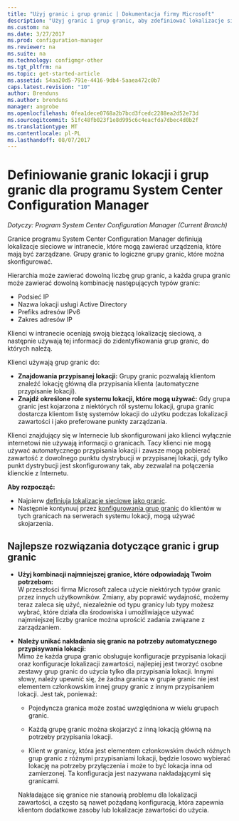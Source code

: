 ```yaml
---
title: "Użyj granic i grup granic | Dokumentacja firmy Microsoft"
description: "Użyj granic i grup granic, aby zdefiniować lokalizacje sieciowe i systemy lokacji dostępne dla urządzeń, którymi zarządzasz."
ms.custom: na
ms.date: 3/27/2017
ms.prod: configuration-manager
ms.reviewer: na
ms.suite: na
ms.technology: configmgr-other
ms.tgt_pltfrm: na
ms.topic: get-started-article
ms.assetid: 54aa20d5-791e-4416-9db4-5aaea472c0b7
caps.latest.revision: "10"
author: Brenduns
ms.author: brenduns
manager: angrobe
ms.openlocfilehash: 0fea1dece0768a2b7bcd3fcedc2288ea2d52e73d
ms.sourcegitcommit: 51fc48fb023f1e8d995c6c4eacfda7dbec4d0b2f
ms.translationtype: MT
ms.contentlocale: pl-PL
ms.lasthandoff: 08/07/2017
---
```

# <a name="define-site-boundaries-and-boundary-groups-for-system-center-configuration-manager"></a>Definiowanie granic lokacji i grup granic dla programu System Center Configuration Manager

*Dotyczy: Program System Center Configuration Manager (Current Branch)*

Granice programu System Center Configuration Manager definiują lokalizacje sieciowe w intranecie, które mogą zawierać urządzenia, które mają być zarządzane. Grupy granic to logiczne grupy granic, które można skonfigurować.

 Hierarchia może zawierać dowolną liczbę grup granic, a każda grupa granic może zawierać dowolną kombinację następujących typów granic:  

-   Podsieć IP  
-   Nazwa lokacji usługi Active Directory  
-   Prefiks adresów IPv6  
-   Zakres adresów IP  

Klienci w intranecie oceniają swoją bieżącą lokalizację sieciową, a następnie używają tej informacji do zidentyfikowania grup granic, do których należą.  

 Klienci używają grup granic do:  
-   **Znajdowania przypisanej lokacji:** Grupy granic pozwalają klientom znaleźć lokację główną dla przypisania klienta (automatyczne przypisanie lokacji).  
-   **Znajdź określone role systemu lokacji, które mogą używać:** Gdy grupa granic jest kojarzona z niektórych ról systemu lokacji, grupa granic dostarcza klientom listę systemów lokacji do użytku podczas lokalizacji zawartości i jako preferowane punkty zarządzania.  

Klienci znajdujący się w Internecie lub skonfigurowani jako klienci wyłącznie internetowi nie używają informacji o granicach. Tacy klienci nie mogą używać automatycznego przypisania lokacji i zawsze mogą pobierać zawartość z dowolnego punktu dystrybucji w przypisanej lokacji, gdy tylko punkt dystrybucji jest skonfigurowany tak, aby zezwalał na połączenia klienckie z Internetu.  

**Aby rozpocząć:**
- Najpierw [definiują lokalizacje sieciowe jako granic](/sccm/core/servers/deploy/configure/boundaries).
- Następnie kontynuuj przez [konfigurowania grup granic](/sccm/core/servers/deploy/configure/boundary-groups) do klientów w tych granicach na serwerach systemu lokacji, mogą używać skojarzenia.



##  <a name="BKMK_BoundaryBestPractices"></a>Najlepsze rozwiązania dotyczące granic i grup granic  

-   **Użyj kombinacji najmniejszej granice, które odpowiadają Twoim potrzebom:**  
   W przeszłości firma Microsoft zaleca użycie niektórych typów granic przez innych użytkowników. Zmiany, aby poprawić wydajność, możemy teraz zaleca się użyć, niezależnie od typu granicy lub typy możesz wybrać, które działa dla środowiska i umożliwiające używać najmniejszej liczby granice można uprościć zadania związane z zarządzaniem.      

-   **Należy unikać nakładania się granic na potrzeby automatycznego przypisywania lokacji:**  
     Mimo że każda grupa granic obsługuje konfiguracje przypisania lokacji oraz konfiguracje lokalizacji zawartości, najlepiej jest tworzyć osobne zestawy grup granic do użycia tylko dla przypisania lokacji. Innymi słowy, należy upewnić się, że żadna granica w grupie granic nie jest elementem członkowskim innej grupy granic z innym przypisaniem lokacji. Jest tak, ponieważ:  

    -   Pojedyncza granica może zostać uwzględniona w wielu grupach granic.  

    -   Każdą grupę granic można skojarzyć z inną lokacją główną na potrzeby przypisania lokacji.  

    -   Klient w granicy, która jest elementem członkowskim dwóch różnych grup granic z różnymi przypisaniami lokacji, będzie losowo wybierać lokację na potrzeby przyłączenia i może to być lokacja inna od zamierzonej.  Ta konfiguracja jest nazywana nakładającymi się granicami.  

     Nakładające się granice nie stanowią problemu dla lokalizacji zawartości, a często są nawet pożądaną konfiguracją, która zapewnia klientom dodatkowe zasoby lub lokalizacje zawartości do użycia.  
